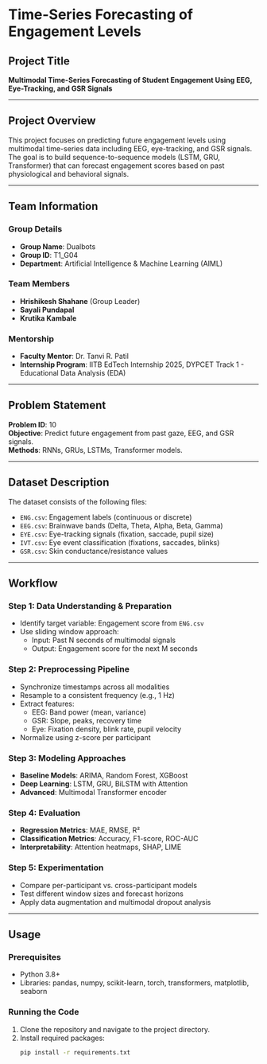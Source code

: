 # Time-Series Forecasting of Engagement Levels

## Project Title
**Multimodal Time-Series Forecasting of Student Engagement Using EEG, Eye-Tracking, and GSR Signals**

---

## Project Overview
This project focuses on predicting future engagement levels using multimodal time-series data including EEG, eye-tracking, and GSR signals. The goal is to build sequence-to-sequence models (LSTM, GRU, Transformer) that can forecast engagement scores based on past physiological and behavioral signals.

---

## Team Information
### Group Details
- **Group Name**: Dualbots
- **Group ID**: T1_G04
- **Department**: Artificial Intelligence & Machine Learning (AIML)

### Team Members
- **Hrishikesh Shahane** (Group Leader)
- **Sayali Pundapal**
- **Krutika Kambale**

### Mentorship
- **Faculty Mentor**: Dr. Tanvi R. Patil
- **Internship Program**: IITB EdTech Internship 2025, DYPCET Track 1 - Educational Data Analysis (EDA)

---

## Problem Statement
**Problem ID**: 10  
**Objective**: Predict future engagement from past gaze, EEG, and GSR signals.  
**Methods**: RNNs, GRUs, LSTMs, Transformer models.

---

## Dataset Description
The dataset consists of the following files:

- `ENG.csv`: Engagement labels (continuous or discrete)
- `EEG.csv`: Brainwave bands (Delta, Theta, Alpha, Beta, Gamma)
- `EYE.csv`: Eye-tracking signals (fixation, saccade, pupil size)
- `IVT.csv`: Eye event classification (fixations, saccades, blinks)
- `GSR.csv`: Skin conductance/resistance values

---
## Workflow

### Step 1: Data Understanding & Preparation
- Identify target variable: Engagement score from `ENG.csv`
- Use sliding window approach:  
  - Input: Past N seconds of multimodal signals  
  - Output: Engagement score for the next M seconds

### Step 2: Preprocessing Pipeline
- Synchronize timestamps across all modalities
- Resample to a consistent frequency (e.g., 1 Hz)
- Extract features:
  - EEG: Band power (mean, variance)
  - GSR: Slope, peaks, recovery time
  - Eye: Fixation density, blink rate, pupil velocity
- Normalize using z-score per participant

### Step 3: Modeling Approaches
- **Baseline Models**: ARIMA, Random Forest, XGBoost
- **Deep Learning**: LSTM, GRU, BiLSTM with Attention
- **Advanced**: Multimodal Transformer encoder

### Step 4: Evaluation
- **Regression Metrics**: MAE, RMSE, R²
- **Classification Metrics**: Accuracy, F1-score, ROC-AUC
- **Interpretability**: Attention heatmaps, SHAP, LIME

### Step 5: Experimentation
- Compare per-participant vs. cross-participant models
- Test different window sizes and forecast horizons
- Apply data augmentation and multimodal dropout analysis

---

## Usage

### Prerequisites
- Python 3.8+
- Libraries: pandas, numpy, scikit-learn, torch, transformers, matplotlib, seaborn

### Running the Code
1. Clone the repository and navigate to the project directory.
2. Install required packages:
   ```bash
   pip install -r requirements.txt
